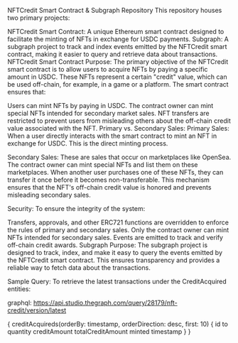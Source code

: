 NFTCredit Smart Contract & Subgraph Repository
This repository houses two primary projects:

NFTCredit Smart Contract: A unique Ethereum smart contract designed to facilitate the minting of NFTs in exchange for USDC payments.
Subgraph: A subgraph project to track and index events emitted by the NFTCredit smart contract, making it easier to query and retrieve data about transactions.
NFTCredit Smart Contract
Purpose:
The primary objective of the NFTCredit smart contract is to allow users to acquire NFTs by paying a specific amount in USDC. These NFTs represent a certain "credit" value, which can be used off-chain, for example, in a game or a platform. The smart contract ensures that:

Users can mint NFTs by paying in USDC.
The contract owner can mint special NFTs intended for secondary market sales.
NFT transfers are restricted to prevent users from misleading others about the off-chain credit value associated with the NFT.
Primary vs. Secondary Sales:
Primary Sales: When a user directly interacts with the smart contract to mint an NFT in exchange for USDC. This is the direct minting process.

Secondary Sales: These are sales that occur on marketplaces like OpenSea. The contract owner can mint special NFTs and list them on these marketplaces. When another user purchases one of these NFTs, they can transfer it once before it becomes non-transferable. This mechanism ensures that the NFT's off-chain credit value is honored and prevents misleading secondary sales.

Security:
To ensure the integrity of the system:

Transfers, approvals, and other ERC721 functions are overridden to enforce the rules of primary and secondary sales.
Only the contract owner can mint NFTs intended for secondary sales.
Events are emitted to track and verify off-chain credit awards.
Subgraph
Purpose:
The subgraph project is designed to track, index, and make it easy to query the events emitted by the NFTCredit smart contract. This ensures transparency and provides a reliable way to fetch data about the transactions.

Sample Query:
To retrieve the latest transactions under the CreditAcquired entities:

graphql: https://api.studio.thegraph.com/query/28179/nft-credit/version/latest

{
  creditAcquireds(orderBy: timestamp, orderDirection: desc, first: 10) {
    id
    to
    quantity
    creditAmount
    totalCreditAmount
    minted
    timestamp
  }
}